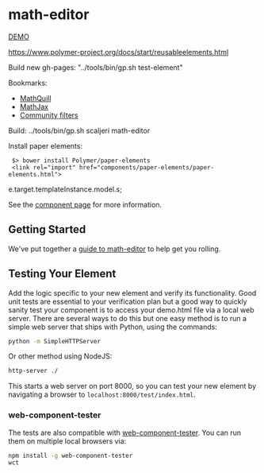 math-editor
============

[DEMO](http://scaljeri.github.io/math-editor)

https://www.polymer-project.org/docs/start/reusableelements.html

Build new gh-pages: "../tools/bin/gp.sh <username> test-element"

Bookmarks:
   * [MathQuill](http://mathquill.com/)
   * [MathJax](http://www.mathjax.org/)
   * [Community filters](https://github.com/addyosmani/polymer-filters)
   
   Build: ../tools/bin/gp.sh scaljeri math-editor
   
 
 Install paper elements:
 
     $> bower install Polymer/paper-elements
     <link rel="import" href="components/paper-elements/paper-elements.html">
     
e.target.templateInstance.model.s;


See the [component page](http://polymerlabs.github.io/math-editor) for more information.

## Getting Started

We've put together a [guide to math-editor](http://www.polymer-project.org/docs/start/reusableelements.html) to help get you rolling.

## Testing Your Element

Add the logic specific to your new element and verify its functionality. Good unit tests are essential to your verification plan but a good way to quickly sanity test your component is to access your demo.html file via a local web server. There are several ways to do this but one easy method is to run a simple web server that ships with Python, using the commands:

```sh
python -m SimpleHTTPServer
```

Or other method using NodeJS:

```sh
http-server ./
```

This starts a web server on port 8000, so you can test your new element by navigating a browser to `localhost:8000/test/index.html`.

### web-component-tester

The tests are also compatible with [web-component-tester](https://github.com/Polymer/web-component-tester). You can run them on multiple local browsers via:

```sh
npm install -g web-component-tester
wct
```
